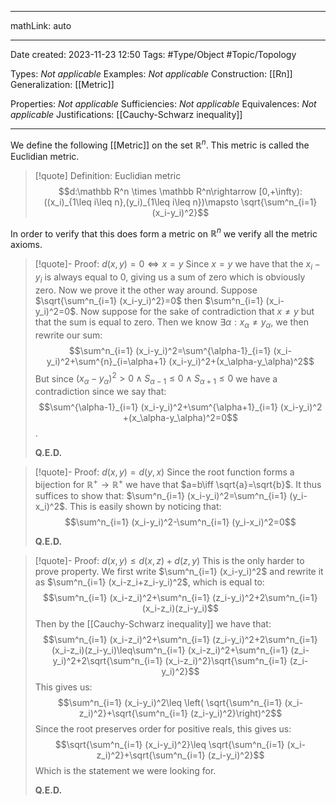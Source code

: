 
---

mathLink: auto

---
Date created: 2023-11-23 12:50
Tags: #Type/Object #Topic/Topology 

Types: _Not applicable_
Examples: _Not applicable_
Construction: [[Rn]]
Generalization: [[Metric]]

Properties: _Not applicable_
Sufficiencies: _Not applicable_
Equivalences: _Not applicable_
Justifications: [[Cauchy-Schwarz inequality]]

---  

We define the following [[Metric]] on the set $\mathbb R^n$. This metric is called the Euclidian metric.

> [!quote] Definition: Euclidian metric
> $$d:\mathbb R^n \times \mathbb R^n\rightarrow [0,+\infty):((x_i)_{1\leq i\leq n},(y_i)_{1\leq i\leq n})\mapsto \sqrt{\sum^n_{i=1} (x_i-y_i)^2}$$

In order to verify that this does form a metric on $\mathbb R^n$ we verify all the metric axioms.

>[!quote]- Proof: $d(x,y)=0\iff x=y$
>Since $x=y$ we have that the $x_i-y_i$ is always equal to $0$, giving us a sum of zero which is obviously zero. Now we prove it the other way around. Suppose $\sqrt{\sum^n_{i=1} (x_i-y_i)^2}=0$ then $\sum^n_{i=1} (x_i-y_i)^2=0$. Now suppose for the sake of contradiction that $x\neq y$ but that the sum is equal to zero. Then we know $\exists \alpha: x_\alpha \neq y_\alpha$, we then rewrite our sum: $$\sum^n_{i=1} (x_i-y_i)^2=\sum^{\alpha-1}_{i=1} (x_i-y_i)^2+\sum^{n}_{i=\alpha+1} (x_i-y_i)^2+(x_\alpha-y_\alpha)^2$$
>But since $(x_\alpha-y_\alpha)^2> 0\land S_{\alpha-1}\leq 0\land S_{\alpha+1}\leq 0$ we have a contradiction since we say that: $$\sum^{\alpha-1}_{i=1} (x_i-y_i)^2+\sum^{\alpha+1}_{i=1} (x_i-y_i)^2 +(x_\alpha-y_\alpha)^2=0$$.
>
>**Q.E.D.**

>[!quote]- Proof: $d(x,y)=d(y,x)$
>Since the root function forms a bijection for $\mathbb R^+\rightarrow\mathbb R^+$ we have that $a=b\iff \sqrt{a}=\sqrt{b}$. It thus suffices to show that: $\sum^n_{i=1} (x_i-y_i)^2=\sum^n_{i=1} (y_i-x_i)^2$. This is easily shown by noticing that: $$\sum^n_{i=1} (x_i-y_i)^2-\sum^n_{i=1} (y_i-x_i)^2=0$$
>
>**Q.E.D.**

>[!quote]- Proof: $d(x,y)\leq d(x,z)+d(z,y)$
>This is the only harder to prove property.
>We first write $\sum^n_{i=1} (x_i-y_i)^2$ and rewrite it as $\sum^n_{i=1} (x_i-z_i+z_i-y_i)^2$, which is equal to: $$\sum^n_{i=1} (x_i-z_i)^2+\sum^n_{i=1} (z_i-y_i)^2+2\sum^n_{i=1} (x_i-z_i)(z_i-y_i)$$Then by the [[Cauchy-Schwarz inequality]] we have that: $$\sum^n_{i=1} (x_i-z_i)^2+\sum^n_{i=1} (z_i-y_i)^2+2\sum^n_{i=1} (x_i-z_i)(z_i-y_i)\leq\sum^n_{i=1} (x_i-z_i)^2+\sum^n_{i=1} (z_i-y_i)^2+2\sqrt{\sum^n_{i=1} (x_i-z_i)^2}\sqrt{\sum^n_{i=1} (z_i-y_i)^2}$$ This gives us: $$\sum^n_{i=1} (x_i-y_i)^2\leq \left( \sqrt{\sum^n_{i=1} (x_i-z_i)^2}+\sqrt{\sum^n_{i=1} (z_i-y_i)^2}\right)^2$$ Since the root preserves order for positive reals, this gives us: $$\sqrt{\sum^n_{i=1} (x_i-y_i)^2}\leq  \sqrt{\sum^n_{i=1} (x_i-z_i)^2}+\sqrt{\sum^n_{i=1} (z_i-y_i)^2}$$ Which is the statement we were looking for.
>
>**Q.E.D.**

